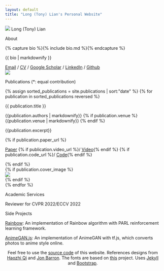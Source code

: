 ```yaml
---
layout: default
title: "Long (Tony) Lian's Personal Website"
---
```


<main role="main" class="container-sm" style="max-width: 960px">
    <div class="row">
        <div class="col">
            <p class="h1 mt-5 page-title">
                <img class="profile-img-small d-md-none" src="{{ '/assets/profile.jpg' | relative_url }}" />
                <span style="clear: right">Long (Tony) Lian</span>
            </p>
            <p class="h4 section-title" style="clear: right">About</p>
            {% capture bio %}{% include bio.md %}{% endcapture %}
            <p>{{ bio | markdownify }}</p>
            <a href="mailto:longlian@berkeley.edu">Email</a> / <a href="{{ '/assets/cv.pdf' | relative_url }}">CV</a> / <a href="https://scholar.google.com/citations?user=eOLxyqUAAAAJ">Google Scholar</a> / 
                <a href="https://www.linkedin.com/in/longlian">LinkedIn</a> / <a href="https://github.com/TonyLianLong">Github</a>
        </div>
        <div class="col-auto d-none d-md-block">
            <img class="profile-img" src="{{ '/assets/profile.jpg' | relative_url }}" />
        </div>
    </div>
    <div class="row">
        <div class="col">
            <p class="h4 section-title">Publications <span class="h6">(*: equal contribution)</span></p>
            <div class="container-fluid" style="padding: 0;">
                {% assign sorted_publications = site.publications | sort:"date" %}
                {% for publication in sorted_publications reversed %}
                <div class="row">
                    <div class="col">
                        <p class="h5 publication-title">{{ publication.title }}</p>
                        <span class="publication-authors">{{publication.authors | markdownify}}</span>
                        {% if publication.venue %}
                            <span class="publication-venue">{{publication.venue | markdownify}}</span>
                        {% endif %}
                        <p class="publication-excerpt"> {{publication.excerpt}} </p>
                        <!-- <p>{{ publication.content }}</p> -->
                        {% if publication.paper_url %}
                        <p class="publication-links"> <a href="{{publication.paper_url}}">Paper</a> 
                        {% if publication.video_url %}/ <a href="{{publication.video_url}}">Video</a>{% endif %} 
                        {% if publication.code_url %}/ <a href="{{publication.code_url}}">Code</a>{% endif %} 
                        </p>
                        {% endif %}
                    </div>
                    {% if publication.cover_image %}
                    <div class="col-4 d-none d-md-block align-self-center">
                        <img class="cover-image" src="{{'/assets/cover_images/' | append: publication.cover_image | relative_url }}" />
                    </div>
                    {% endif %}
                </div>
                {% endfor %}
            </div>
        </div>
    </div>
    <div class="row">
        <div class="col">
            <p class="h4 section-title">Academic Services</p>
            <p>
                Reviewer for CVPR 2022/ECCV 2022
            </p>
        </div>
    </div>
    <div class="row">
        <div class="col">
            <p class="h4 section-title">Side Projects</p>
            <p><a href="https://github.com/TonyLianLong/Rainbow">Rainbow</a>: An implementation of Rainbow algorithm with PARL reinforcement learning framework.</p>
            <p><a href="https://github.com/TonyLianLong/AnimeGAN.js">AnimeGAN.js</a>: An implementation of AnimeGAN with tf.js, which converts photos to anime style online.</p>
        </div>
    </div>
</main>

<footer class="footer">
    <div class="container-sm">
        <div class="row">
            <div class="col" style="text-align: center">
                <span class="text-muted">
                    Feel free to use the <a href="https://github.com/TonyLianLong/websitev2">source code</a> of this website. References designs from <a href="https://github.com/HaozhiQi/haozhiqi.github.io/">Haozhi Qi</a> and <a href="https://github.com/jonbarron/website">Jon Barron</a>. The fonts are based on <a href="https://checkmyworking.com/cm-web-fonts/">this</a> project. Uses <a href="https://github.com/jekyll/jekyll">Jekyll</a> and <a href="https://getbootstrap.com/">Bootstrap</a>.
                </span>
            </div>
        </div>
    </div>
</footer>
